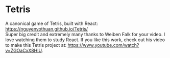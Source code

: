 # Tetris
A canonical game of Tetris, built with React: https://nguyenvothuan.github.io/Tetris/    
Super big credit and extremely many thanks to Weiben Falk for your video. I love watching them to study React. If you like this work, check out his video to make this Tetris project at: https://www.youtube.com/watch?v=ZGOaCxX8HIU. 
